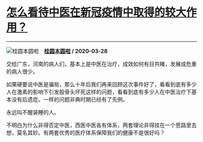 # [怎么看待中医在新冠疫情中取得的较大作用？](https://www.zhihu.com/answer/1110204153)

-------------------------------------------------------------------

![桂圆本圆啦](https://pic4.zhimg.com/v2-443f3f5241320451e74f48033791d58a.jpg?source=1940ef5c "桂圆本圆啦")&emsp;**[桂圆本圆啦](https://www.zhihu.com/people/gui-yuan-ben-yuan-la) / 2020-03-28**

交给广东，河南的病人们，基本上是中医在治疗，成效如何有目共睹，发展成危重的病人很少。

如果硬要说中医是骗局，那么十年后我们再来回顾这次事件好了，看看到底有多少人在激素的影响下引发股骨头坏死这样的问题，看看到底有多少人在中医治疗下基本没有后遗症。一样的问题非典时期已经有了先例。

永远叫不醒装睡的人。

不明白为什么非得否定中医，西医中医各有体系，两套理论非得挂在一个思路里去想，莫名其妙。有两套优秀的医疗体系保障我们的健康不是很好吗？

